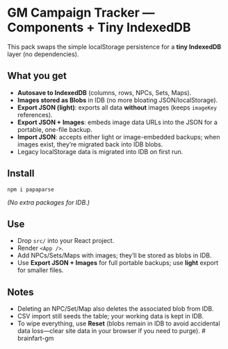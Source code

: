 # GM Campaign Tracker — Components + Tiny IndexedDB

This pack swaps the simple localStorage persistence for a **tiny IndexedDB** layer (no dependencies).

## What you get
- **Autosave to IndexedDB** (columns, rows, NPCs, Sets, Maps).
- **Images stored as Blobs** in IDB (no more bloating JSON/localStorage).
- **Export JSON (light)**: exports all data **without** images (keeps `imageKey` references).
- **Export JSON + Images**: embeds image data URLs into the JSON for a portable, one-file backup.
- **Import JSON**: accepts either light or image-embedded backups; when images exist, they’re migrated back into IDB blobs.
- Legacy localStorage data is migrated into IDB on first run.

## Install
```
npm i papaparse
```
*(No extra packages for IDB.)*

## Use
- Drop `src/` into your React project.
- Render `<App />`.
- Add NPCs/Sets/Maps with images; they’ll be stored as blobs in IDB.
- Use **Export JSON + Images** for full portable backups; use **light** export for smaller files.

## Notes
- Deleting an NPC/Set/Map also deletes the associated blob from IDB.
- CSV import still seeds the table; your working data is kept in IDB.
- To wipe everything, use **Reset** (blobs remain in IDB to avoid accidental data loss—clear site data in your browser if you need to purge).
#   b r a i n f a r t - g m  
 